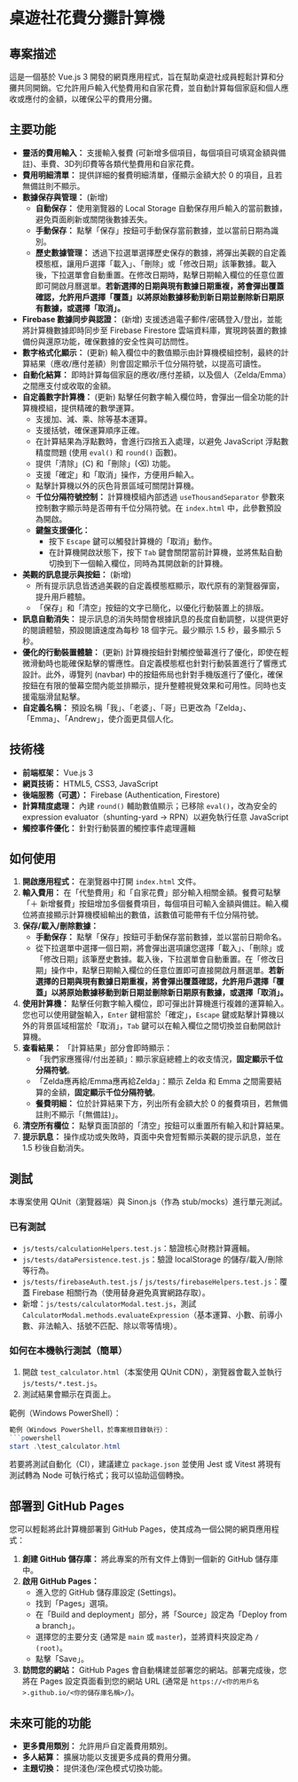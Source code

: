 # 桌遊社花費分攤計算機

## 專案描述
這是一個基於 Vue.js 3 開發的網頁應用程式，旨在幫助桌遊社成員輕鬆計算和分攤共同開銷。它允許用戶輸入代墊費用和自家花費，並自動計算每個家庭和個人應收或應付的金額，以確保公平的費用分攤。

## 主要功能
*   **靈活的費用輸入：** 支援輸入餐費 (可新增多個項目，每個項目可填寫金額與備註)、車費、3D列印費等各類代墊費用和自家花費。
*   **費用明細清單：** 提供詳細的餐費明細清單，僅顯示金額大於 0 的項目，且若無備註則不顯示。
*   **數據保存與管理：** (新增)
    *   **自動保存：** 使用瀏覽器的 Local Storage 自動保存用戶輸入的當前數據，避免頁面刷新或關閉後數據丟失。
    *   **手動保存：** 點擊「保存」按鈕可手動保存當前數據，並以當前日期為識別。
    *   **歷史數據管理：** 透過下拉選單選擇歷史保存的數據，將彈出美觀的自定義模態框，讓用戶選擇「載入」、「刪除」或「修改日期」該筆數據。載入後，下拉選單會自動重置。在修改日期時，點擊日期輸入欄位的任意位置即可開啟月曆選單。**若新選擇的日期與現有數據日期重複，將會彈出覆蓋確認，允許用戶選擇「覆蓋」以將原始數據移動到新日期並刪除新日期原有數據，或選擇「取消」。**
*   **Firebase 數據同步與認證：** (新增) 支援透過電子郵件/密碼登入/登出，並能將計算機數據即時同步至 Firebase Firestore 雲端資料庫，實現跨裝置的數據備份與還原功能，確保數據的安全性與可訪問性。
*   **數字格式化顯示：** (更新) 輸入欄位中的數值顯示由計算機模組控制，最終的計算結果（應收/應付差額）則會固定顯示千位分隔符號，以提高可讀性。
*   **自動化結算：** 即時計算每個家庭的應收/應付差額，以及個人（Zelda/Emma）之間應支付或收取的金額。
*   **自定義數字計算機：** (更新) 點擊任何數字輸入欄位時，會彈出一個全功能的計算機模組，提供精確的數學運算。
    *   支援加、減、乘、除等基本運算。
    *   支援括號，確保運算順序正確。
    *   在計算結果為浮點數時，會進行四捨五入處理，以避免 JavaScript 浮點數精度問題 (使用 `eval()` 和 `round()` 函數)。
    *   提供「清除」(C) 和「刪除」(⌫) 功能。
    *   支援「確定」和「取消」操作，方便用戶輸入。
    *   點擊計算機以外的灰色背景區域可關閉計算機。
    *   **千位分隔符號控制：** 計算機模組內部透過 `useThousandSeparator` 參數來控制數字顯示時是否帶有千位分隔符號。在 `index.html` 中，此參數預設為開啟。
    *   **鍵盤支援優化：**
        *   按下 `Escape` 鍵可以觸發計算機的「取消」動作。
        *   在計算機開啟狀態下，按下 `Tab` 鍵會關閉當前計算機，並將焦點自動切換到下一個輸入欄位，同時為其開啟新的計算機。
*   **美觀的訊息提示與按鈕：** (新增)
    *   所有提示訊息皆透過美觀的自定義模態框顯示，取代原有的瀏覽器彈窗，提升用戶體驗。
    *   「保存」和「清空」按鈕的文字已簡化，以優化行動裝置上的排版。
*   **訊息自動消失：** 提示訊息的消失時間會根據訊息的長度自動調整，以提供更好的閱讀體驗，預設閱讀速度為每秒 18 個字元。最少顯示 1.5 秒，最多顯示 5 秒。
*   **優化的行動裝置體驗：** (更新) 計算機按鈕針對觸控螢幕進行了優化，即使在輕微滑動時也能確保點擊的響應性。自定義模態框也針對行動裝置進行了響應式設計。此外，導覽列 (navbar) 中的按鈕佈局也針對手機版進行了優化，確保按鈕在有限的螢幕空間內能並排顯示，提升整體視覺效果和可用性。同時也支援電腦滑鼠點擊。
*   **自定義名稱：** 預設名稱「我」、「老婆」、「哥」已更改為「Zelda」、「Emma」、「Andrew」，使介面更具個人化。

## 技術棧
- **前端框架：** Vue.js 3
- **網頁技術：** HTML5, CSS3, JavaScript
- **後端服務（可選）：** Firebase (Authentication, Firestore)
- **計算精度處理：** 內建 `round()` 輔助數值顯示；已移除 `eval()`，改為安全的 expression evaluator（shunting-yard -> RPN）以避免執行任意 JavaScript
- **觸控事件優化：** 針對行動裝置的觸控事件處理邏輯

## 如何使用
1.  **開啟應用程式：** 在瀏覽器中打開 `index.html` 文件。
2.  **輸入費用：** 在「代墊費用」和「自家花費」部分輸入相關金額。餐費可點擊「＋ 新增餐費」按鈕增加多個餐費項目，每個項目可輸入金額與備註。輸入欄位將直接顯示計算機模組輸出的數值，該數值可能帶有千位分隔符號。
3.  **保存/載入/刪除數據：**
    *   **手動保存：** 點擊「保存」按鈕可手動保存當前數據，並以當前日期命名。
    *   從下拉選單中選擇一個日期，將會彈出選項讓您選擇「載入」、「刪除」或「修改日期」該筆歷史數據。載入後，下拉選單會自動重置。在「修改日期」操作中，點擊日期輸入欄位的任意位置即可直接開啟月曆選單。**若新選擇的日期與現有數據日期重複，將會彈出覆蓋確認，允許用戶選擇「覆蓋」以將原始數據移動到新日期並刪除新日期原有數據，或選擇「取消」。**
4.  **使用計算機：** 點擊任何數字輸入欄位，即可彈出計算機進行複雜的運算輸入。您也可以使用鍵盤輸入，`Enter` 鍵相當於「確定」，`Escape` 鍵或點擊計算機以外的背景區域相當於「取消」，`Tab` 鍵可以在輸入欄位之間切換並自動開啟計算機。
5.  **查看結果：** 「計算結果」部分會即時顯示：
    *   「我們家應獲得/付出差額」：顯示家庭總體上的收支情況，**固定顯示千位分隔符號**。
    *   「Zelda應再給/Emma應再給Zelda」：顯示 Zelda 和 Emma 之間需要結算的金額，**固定顯示千位分隔符號**。
    *   **餐費明細：** 位於計算結果下方，列出所有金額大於 0 的餐費項目，若無備註則不顯示「(無備註)」。
6.  **清空所有欄位：** 點擊頁面頂部的「清空」按鈕可以重置所有輸入和計算結果。
7.  **提示訊息：** 操作成功或失敗時，頁面中央會短暫顯示美觀的提示訊息，並在 1.5 秒後自動消失。

## 測試
本專案使用 QUnit（瀏覽器端）與 Sinon.js（作為 stub/mocks）進行單元測試。

### 已有測試
- `js/tests/calculationHelpers.test.js`：驗證核心財務計算邏輯。
- `js/tests/dataPersistence.test.js`：驗證 localStorage 的儲存/載入/刪除等行為。
- `js/tests/firebaseAuth.test.js` / `js/tests/firebaseHelpers.test.js`：覆蓋 Firebase 相關行為（使用替身避免真實網路存取）。
- 新增：`js/tests/calculatorModal.test.js`，測試 `CalculatorModal.methods.evaluateExpression`（基本運算、小數、前導小數、非法輸入、括號不匹配、除以零等情境）。

### 如何在本機執行測試（簡單）
1. 開啟 `test_calculator.html`（本案使用 QUnit CDN），瀏覽器會載入並執行 `js/tests/*.test.js`。
2. 測試結果會顯示在頁面上。

範例（Windows PowerShell）：
```powershell
範例（Windows PowerShell，於專案根目錄執行）：
```powershell
start .\test_calculator.html
```

若要將測試自動化（CI），建議建立 `package.json` 並使用 Jest 或 Vitest 將現有測試轉為 Node 可執行格式；我可以協助這個轉換。

## 部署到 GitHub Pages
您可以輕鬆將此計算機部署到 GitHub Pages，使其成為一個公開的網頁應用程式：
1.  **創建 GitHub 儲存庫：** 將此專案的所有文件上傳到一個新的 GitHub 儲存庫中。
2.  **啟用 GitHub Pages：**
    *   進入您的 GitHub 儲存庫設定 (Settings)。
    *   找到「Pages」選項。
    *   在「Build and deployment」部分，將「Source」設定為「Deploy from a branch」。
    *   選擇您的主要分支 (通常是 `main` 或 `master`)，並將資料夾設定為 `/ (root)`。
    *   點擊「Save」。
3.  **訪問您的網站：** GitHub Pages 會自動構建並部署您的網站。部署完成後，您將在 Pages 設定頁面看到您的網站 URL (通常是 `https://<你的用戶名>.github.io/<你的儲存庫名稱>/`)。

## 未來可能的功能
*   **更多費用類別：** 允許用戶自定義費用類別。
*   **多人結算：** 擴展功能以支援更多成員的費用分攤。
*   **主題切換：** 提供淺色/深色模式切換功能。
